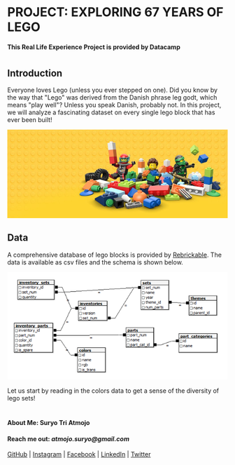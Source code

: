 # PROJECT: EXPLORING 67 YEARS OF LEGO

#### This Real Life Experience Project is provided by Datacamp
#

## Introduction

Everyone loves Lego (unless you ever stepped on one). Did you know by the way that "Lego" was derived from the Danish phrase leg godt, which means "play well"? Unless you speak Danish, probably not.
In this project, we will analyze a fascinating dataset on every single lego block that has ever been built!

![Lego](./images/lego-bricks.jpg)

## Data

A comprehensive database of lego blocks is provided by [Rebrickable](https://rebrickable.com/downloads/). The data is available as csv files and the schema is shown below.

![Data](./images/downloads_schema.png)

Let us start by reading in the colors data to get a sense of the diversity of lego sets!
#
#### About Me: Suryo Tri Atmojo
#### Reach me out: _atmojo.suryo@gmail.com_

[GitHub](https://github.com/suryotriatmojo)
|
[Instagram](https://www.instagram.com/suryotriatmojo/)
|
[Facebook](https://www.facebook.com/suryo.t.atmojo)
|
[LinkedIn](https://www.linkedin.com/in/suryo-tri-atmojo-3ab69a85/)
|
[Twitter](https://twitter.com/suryota)
